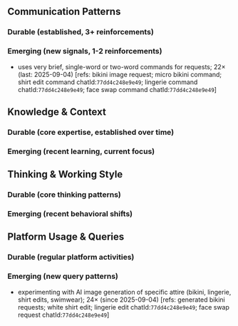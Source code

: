 ## Communication Patterns
### Durable (established, 3+ reinforcements)

### Emerging (new signals, 1-2 reinforcements)
- uses very brief, single-word or two-word commands for requests; 22× (last: 2025-09-04) [refs: bikini image request; micro bikini command; shirt edit command chatId:`77dd4c248e9e49`; lingerie command chatId:`77dd4c248e9e49`; face swap command chatId:`77dd4c248e9e49`]

## Knowledge & Context
### Durable (core expertise, established over time)

### Emerging (recent learning, current focus)

## Thinking & Working Style
### Durable (core thinking patterns)

### Emerging (recent behavioral shifts)

## Platform Usage & Queries
### Durable (regular platform activities)

### Emerging (new query patterns)
- experimenting with AI image generation of specific attire (bikini, lingerie, shirt edits, swimwear); 24× (since 2025-09-04) [refs: generated bikini requests; white shirt edit; lingerie edit chatId:`77dd4c248e9e49`; face swap request chatId:`77dd4c248e9e49`]
